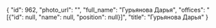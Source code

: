 {
    "id": 962,
    "photo_url": "",
    "full_name": "Гурьянова Дарья",
    "offices": "[{\"id\": null, \"name\": null, \"position\": null}]",
    "title": "Гурьянова Дарья"
}